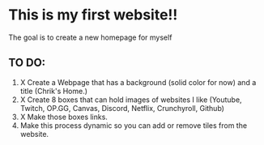 # This is my first website!!
The goal is to create a new homepage for myself

## TO DO:
1. X Create a Webpage that has a background (solid color for now) and a title (Chrik's Home.)
2. X Create 8 boxes that can hold images of websites I like (Youtube, Twitch, OP.GG, Canvas, Discord, Netflix, Crunchyroll, Github)
3. X Make those boxes links.
4. Make this process dynamic so you can add or remove tiles from the website.
